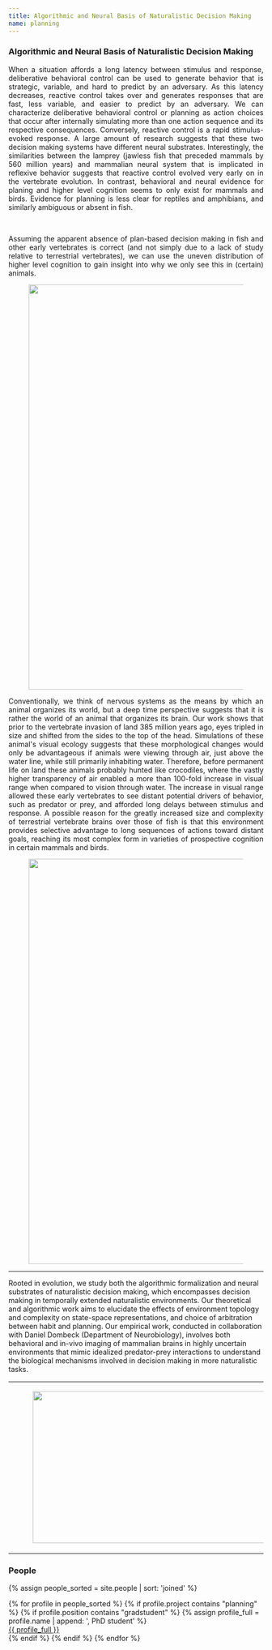 ```yaml
---
title: Algorithmic and Neural Basis of Naturalistic Decision Making
name: planning
---
```


### Algorithmic and Neural Basis of Naturalistic Decision Making

<p style="text-align:justify" width="100%">When a situation affords a long latency between stimulus and response, 
deliberative behavioral control can be used to generate behavior that is strategic, variable, and hard to predict by an 
adversary. As this latency decreases, reactive control takes over and generates responses that are fast, less variable, and
easier to predict by an adversary. We can characterize deliberative behavioral control or planning as action choices that 
occur after internally simulating more than one action sequence and its respective consequences. Conversely, reactive control 
is a rapid stimulus-evoked response. A large amount of research suggests that these two decision making systems have different 
neural substrates. Interestingly, the similarities between the lamprey (jawless fish that preceded mammals by 560 million 
years) and mammalian neural system that is implicated in reflexive behavior suggests that reactive control evolved very early
on in the vertebrate evolution. In contrast, behavioral and neural evidence for planing and higher level cognition seems to 
only exist for mammals and birds. Evidence for planning is less clear for reptiles and amphibians, and similarly ambiguous or 
absent in fish.</p>
<br>
<p style="text-align:justify" width="100%">Assuming the apparent absence of plan-based decision making in fish and other 
early vertebrates is correct (and not simply due 
to a lack of study relative to terrestrial vertebrates), we can use the uneven distribution of higher level cognition to gain 
insight into why we only see this in (certain) animals.</p> 

<figure><center>
  <img width="800" src="{{site.baseurl}}/images/posts/decision-making.png" data-action="zoom">
</center></figure>

<p style="text-align:justify" width="100%">Conventionally, we think of nervous systems as the means by which an animal organizes its world, but a deep time perspective suggests that it is rather the world of an animal that organizes its brain. Our work shows that prior to the vertebrate invasion of land 385 million years ago, eyes tripled in size and shifted from the sides to the top of the head. Simulations of these animal's visual ecology suggests that these morphological changes would only be advantageous if animals were viewing through air, just above the water line, while still primarily inhabiting water. Therefore, before permanent life on land these animals probably hunted like crocodiles, where the vastly higher transparency of air enabled a more than 100-fold increase in visual range when compared to vision through water. The increase in visual range allowed these early vertebrates to see distant potential drivers of behavior, such as predator or prey, and afforded long delays between stimulus and response.  A possible reason for the greatly increased size and complexity of terrestrial vertebrate brains over those of fish is that this environment provides selective advantage to long sequences of actions toward distant goals, reaching its most complex form in varieties of prospective cognition in certain mammals and birds.</p> 

<figure><center>
  <img width="800" src="{{site.baseurl}}/images/posts/skull_visualrange.png" data-action="zoom">
</center></figure>

<hr>

Rooted in  evolution, we study both the algorithmic formalization and neural substrates of naturalistic decision making, which encompasses decision making in temporally extended naturalistic environments. Our theoretical and algorithmic work aims to elucidate the effects of environment topology and complexity on state-space representations, and choice of arbitration between habit and planning. Our empirical work, conducted in collaboration with Daniel Dombeck (Department of Neurobiology), involves both behavioral and in-vivo imaging of mammalian brains in highly uncertain environments that mimic idealized predator-prey interactions to understand the biological mechanisms involved in decision making in more naturalistic tasks.  

<table class="media">
  <tr>
    <td valign="top" width="70%">
      <figure><center>
          <img width="721" height="300" src="{{site.baseurl}}/images/posts/vr-system.png" data-action="zoom">
        </center></figure></td>
     <td valign="top" width="30%">
      <figure><center>
          <img width="355" height="300" src="{{site.baseurl}}/images/posts/maze.png" data-action="zoom">
        </center></figure></td>
  </tr>
</table>

### People

{% assign people_sorted = site.people | sort: 'joined' %}

<ul style="list-style-position:outside;padding:0px;list-style-type:none;">
    {% for profile in people_sorted %}
      {% if profile.project contains "planning" %}
          {% if profile.position contains "gradstudent" %} 
              {% assign profile_full = profile.name | append: ',  PhD student' %}
              <li> <a class="name" href="{{ site.baseurl }}{{ profile.url }}">{{ profile_full }}</a></li>
          {% endif %}
      {% endif %}
    {% endfor %}
</ul>
